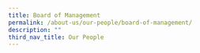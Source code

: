 ```yaml
---
title: Board of Management
permalink: /about-us/our-people/board-of-management/
description: ""
third_nav_title: Our People
---
```

